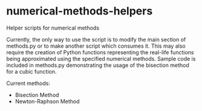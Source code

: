 # numerical-methods-helpers
Helper scripts for numerical methods

Currently, the only way to use the script is to modify the main section of
methods.py or to make another script which consumes it. This may also require
the creation of Python functions representing the real-life functions
being approximated using the specified numerical methods. Sample code is
included in methods.py demonstrating the usage of the bisection method
for a cubic function.

Current methods:

* Bisection Method
* Newton-Raphson Method
